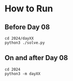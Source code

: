 # How to Run

## Before Day 08

```
cd 2024/dayXX
python3 ./solve.py
```

## On and after Day 08

```
cd 2024
python3 -m dayXX
```
